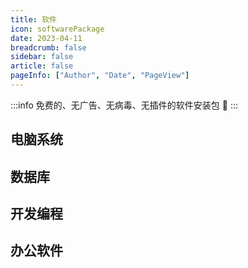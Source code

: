 ```yaml
---
title: 软件
icon: softwarePackage
date: 2023-04-11
breadcrumb: false
sidebar: false
article: false
pageInfo: ["Author", "Date", "PageView"]
---
```


:::info
免费的、无广告、无病毒、无插件的软件安装包 :candy:
:::

## 电脑系统

<MyLink :links="software_system"/> 

## 数据库

<MyLink :links="software_database"/>

## 开发编程

<MyLink :links="software_develop"/> 

## 办公软件

<MyLink :links="software_work"/> 

<script setup lang="ts">
import MyLink from "@MyLink";
import {software_system, software_database, software_develop, software_work} from "@Software";
</script>